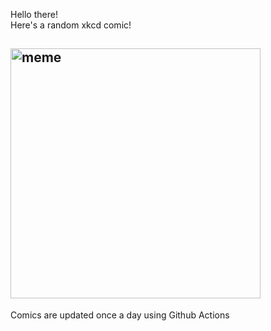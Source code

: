 Hello there! <br>Here's a random xkcd comic!<br>
## <img src="https://imgs.xkcd.com/comics/hurricane_hunters.png" alt="meme" width="400"/><br>
Comics are updated once a day using Github Actions